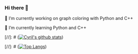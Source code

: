 ### Hi there 👋

🔭 I’m currently working on graph coloring with Python and C++

🌱 I’m currently learning Python and C++

[//]: # ([![Cyril's github stats](https://github-readme-stats.vercel.app/api?username=Cyril-Grl&count_private=true&show_icons=true&theme=merko)](https://github.com/Cyril-Grl/github-readme-stats))


[//]: # ([![Top Langs](https://github-readme-stats.vercel.app/api/top-langs/?username=Cyril-Grl&count_private=true&theme=merko&langs_count=8&hide=jupyter%20notebook)](https://github.com/Cyril-Grl/github-readme-stats))
